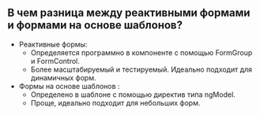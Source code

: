 ## <a name="react_default"></a>В чем разница между реактивными формами и формами на основе шаблонов?

- Реактивные формы:
  - Определяется программно в компоненте с помощью FormGroup и FormControl.
  - Более масштабируемый и тестируемый.
Идеально подходит для динамичных форм.
- Формы на основе шаблонов :
  - Определено в шаблоне с помощью директив типа ngModel.
  - Проще, идеально подходит для небольших форм.
<br/>